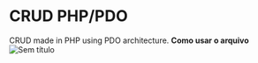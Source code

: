 # CRUD PHP/PDO
CRUD made in PHP using PDO architecture.
**Como usar o arquivo**
![Sem título](https://user-images.githubusercontent.com/73872086/127439761-14fbb366-8a2d-4be2-a4bc-13a4e2e57418.png)

